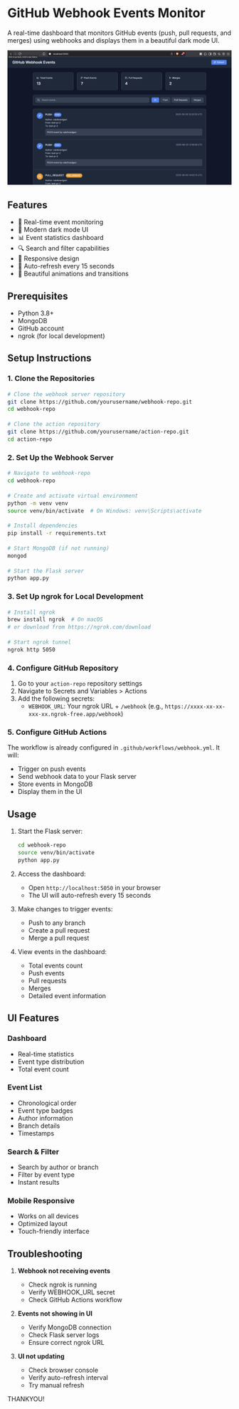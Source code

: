 # GitHub Webhook Events Monitor

A real-time dashboard that monitors GitHub events (push, pull requests, and merges) using webhooks and displays them in a beautiful dark mode UI.

![GitHub Webhook Events Monitor Dashboard](images/dashboard.png)

## Features

- 🎯 Real-time event monitoring
- 🌙 Modern dark mode UI
- 📊 Event statistics dashboard
- 🔍 Search and filter capabilities
- 📱 Responsive design
- 🔄 Auto-refresh every 15 seconds
- 🎨 Beautiful animations and transitions

## Prerequisites

- Python 3.8+
- MongoDB
- GitHub account
- ngrok (for local development)

## Setup Instructions

### 1. Clone the Repositories

```bash
# Clone the webhook server repository
git clone https://github.com/yourusername/webhook-repo.git
cd webhook-repo

# Clone the action repository
git clone https://github.com/yourusername/action-repo.git
cd action-repo
```

### 2. Set Up the Webhook Server

```bash
# Navigate to webhook-repo
cd webhook-repo

# Create and activate virtual environment
python -m venv venv
source venv/bin/activate  # On Windows: venv\Scripts\activate

# Install dependencies
pip install -r requirements.txt

# Start MongoDB (if not running)
mongod

# Start the Flask server
python app.py
```

### 3. Set Up ngrok for Local Development

```bash
# Install ngrok
brew install ngrok  # On macOS
# or download from https://ngrok.com/download

# Start ngrok tunnel
ngrok http 5050
```

### 4. Configure GitHub Repository

1. Go to your `action-repo` repository settings
2. Navigate to Secrets and Variables > Actions
3. Add the following secrets:
   - `WEBHOOK_URL`: Your ngrok URL + `/webhook` (e.g., `https://xxxx-xx-xx-xxx-xx.ngrok-free.app/webhook`)

### 5. Configure GitHub Actions

The workflow is already configured in `.github/workflows/webhook.yml`. It will:
- Trigger on push events
- Send webhook data to your Flask server
- Store events in MongoDB
- Display them in the UI

## Usage

1. Start the Flask server:
   ```bash
   cd webhook-repo
   source venv/bin/activate
   python app.py
   ```

2. Access the dashboard:
   - Open `http://localhost:5050` in your browser
   - The UI will auto-refresh every 15 seconds

3. Make changes to trigger events:
   - Push to any branch
   - Create a pull request
   - Merge a pull request

4. View events in the dashboard:
   - Total events count
   - Push events
   - Pull requests
   - Merges
   - Detailed event information

## UI Features

### Dashboard
- Real-time statistics
- Event type distribution
- Total event count

### Event List
- Chronological order
- Event type badges
- Author information
- Branch details
- Timestamps

### Search & Filter
- Search by author or branch
- Filter by event type
- Instant results

### Mobile Responsive
- Works on all devices
- Optimized layout
- Touch-friendly interface

## Troubleshooting

1. **Webhook not receiving events**
   - Check ngrok is running
   - Verify WEBHOOK_URL secret
   - Check GitHub Actions workflow

2. **Events not showing in UI**
   - Verify MongoDB connection
   - Check Flask server logs
   - Ensure correct ngrok URL

3. **UI not updating**
   - Check browser console
   - Verify auto-refresh interval
   - Try manual refresh

THANKYOU!